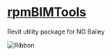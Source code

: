 # [rpmBIMTools](https://mcox86.github.io/rpmBIMTools/)

Revit utility package for NG Bailey

![Ribbon](http://www.baileycad.co.uk/rpmBIMTools/images/wiki/Ribbon.png)
